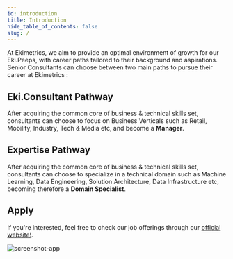 ```yaml
---
id: introduction
title: Introduction
hide_table_of_contents: false
slug: /
---
```


At Ekimetrics, we aim to provide an optimal environment of growth for our Eki.Peeps, with career paths tailored to their background and aspirations. Senior Consultants can choose between two main paths to pursue their career at Ekimetrics :

## Eki.Consultant Pathway
After acquiring the common core of business & technical skills set, consultants can choose to focus on Business Verticals such as Retail, Mobility, Industry, Tech & Media etc, and become a **Manager**. 

## Expertise Pathway
After acquiring the common core of business & technical skills set, consultants can choose to specialize in a technical domain such as Machine Learning, Data Engineering, Solution Architecture, Data Infrastructure etc, becoming therefore a **Domain Specialist**.


## Apply

If you're interested, feel free to check our job offerings through our [official website!](https://ekimetrics.com/careers/).


 ![screenshot-app](img/office_1.jpg)